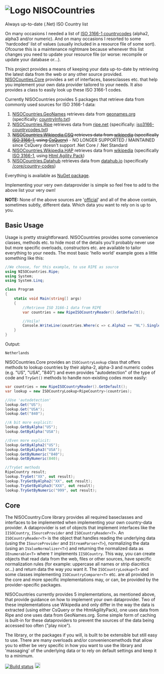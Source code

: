 # ![Logo](https://raw.githubusercontent.com/RobThree/NISOCountries/master/NISOCountries.Core/Resources/ISO64.png) NISOCountries
Always up-to-date (.Net) ISO Country list

On many occasions I needed a list of [ISO 3166-1 countrycodes](https://en.wikipedia.org/wiki/ISO_3166-1) (alpha2, alpha3 and/or numeric). And on many occasions I resorted to some 'hardcoded' list of values (usually included in a resource file of some sort). Ofcourse this is a maintenance nightmare because whenever this list changes you need to update your resource file (or worse: recompile or update your database or...). 

This project provides a means of keeping your data up-to-date by retrieving the latest data from the web or any other source provided. [NISOCounties.Core](https://github.com/RobThree/NISOCountries/tree/master/NISOCountries.Core) provides a set of interfaces, basesclasses etc. that help you implement your own data provider tailored to your needs. It also provides a class to easily look up these ISO 3166-1 codes.

Currently NISOCountries provides 5 packages that retrieve data from commonly used sources for ISO 3166-1 data:

1. [NISOCountries.GeoNames](https://github.com/RobThree/NISOCountries/tree/master/NISOCountries.GeoNames) retrieves data from [geonames.org](http://geonames.org) (specifically: [countryInfo.txt](http://download.geonames.org/export/dump/countryInfo.txt))
2. [NISOCountries.Ripe](https://github.com/RobThree/NISOCountries/tree/master/NISOCountries.Ripe) retrieves data from [ripe.net](https://www.ripe.net/) (specifically: [iso3166-countrycodes.txt](http://riii.me/ripe-iso3166))
3. ~~[NISOCountries.Wikipedia.CSQ](https://github.com/RobThree/NISOCountries/tree/master/NISOCountries.Wikipedia.CSQ) retrieves data from [wikipedia](http://wikipedia.org/) (specifically [ISO 3166-1](https://en.wikipedia.org/wiki/ISO_3166-1), using [CsQuery](https://github.com/jamietre/CsQuery))~~ - NO LONGER SUPPORTED / MAINTAINED since CsQuery doesn't support .Net Core / .Net Standard
4. [NISOCountries.Wikipedia.HAP](https://github.com/RobThree/NISOCountries/tree/master/NISOCountries.Wikipedia.HAP) retrieves data from [wikipedia](http://wikipedia.org/) (specifically [ISO 3166-1](https://en.wikipedia.org/wiki/ISO_3166-1), using [Html Agility Pack](http://htmlagilitypack.codeplex.com/))
5. [NISOCountries.Datahub](https://github.com/RobThree/NISOCountries/tree/master/NISOCountries.Datahub) retrieves data from [datahub.io](http://datahub.io/) (specifically [/core/country-codes](https://datahub.io/core/country-codes))

Everything is available as [NuGet package](https://www.nuget.org/packages?q=nisocountries).

Implementing your very own dataprovider is simple so feel free to add to the above list your very own!

**NOTE:** None of the above sources are '[official](http://www.iso.org/iso/country_codes.htm)' and all of the above contain, sometimes subtly, different data. Which data you want to rely on is up to you.

## Basic Usage

Usage is pretty straightforward. NISOCountries provides some convenience classes, methods etc. to hide most of the details you'll probably never use but more specific overloads, constructors etc. are available to tailor everything to your needs. The most basic 'hello world' example goes a little something like this:

````c#
//We choose, for this example, to use RIPE as source
using NISOCountries.Ripe;
using System;
using System.Linq;

class Program
{
    static void Main(string[] args)
    {
        //Retrieve ISO 3166-1 data from RIPE
        var countries = new RipeISOCountryReader().GetDefault();

        //Voila!
        Console.WriteLine(countries.Where(c => c.Alpha2 == "NL").Single().CountryName);
    }
}
````
Output:
````
Netherlands
````

NISOCountries.Core provides an `ISOCountryLookup` class that offers methods to lookup countries by their alpha-2, alpha-3 and numeric codes (e.g. "US", "USA", "840") and even provides "autodetection" of the type of code and `TryGet()` methods to handle non-existing codes more easily:

````c#
var countries = new RipeISOCountryReader().GetDefault();
var lookup = new ISOCountryLookup<RipeCountry>(countries);

//Use 'autodetection'
lookup.Get("US");
lookup.Get("USA");
lookup.Get("840");

//A bit more explicit:
lookup.GetByAlpha("US");
lookup.GetByAlpha("USA");

//Even more explicit:
lookup.GetByAlpha2("US");
lookup.GetByAlpha3("USA");
lookup.GetByNumeric("840");
lookup.GetByNumeric(840);

//TryGet methods
RipeCountry result;
lookup.TryGet("XX", out result);
lookup.TryGetByAlpha2("XX", out result);
lookup.TryGetByAlpha3("XXX", out result);
lookup.TryGetByNumeric("999", out result);
````

## Core

The NISOCountry.Core library provides all required baseclasses and interfaces to be implemented when implementing your own country-data provider. A dataprovider is set of objects that implement interfaces like the `IISOCountry`, `ISourceProvider` and `ISOCountryReader<T>`. An `ISOCountryReader<T>` is the object that handles reading the underlying data (using the `ISourceProvider` and `IStreamParser<T>`), normalizing the data (using an `IValueNormalizer<T>`) and returning the normalized data as `IEnumerable<T>` where `T` implements `IISOCountry`. This way, you can create objects that read data from the web, files or other sources, have specific normalization rules (for example: uppercase all names or strip diacritics or...) and return data the way *you* want it. The `ISOCountryLookup<T>` and some classes implementing `ISOCountryComparer<T>` etc. are all provided in the core and more specific implementations may, or can, be provided by the provider-specific packages.

NISOCountries currently provides 5 implementations, as mentioned above, that provide guidance on how to implement your own dataprovider. Two of these implementations use Wikipedia and only differ in the way the data is extracted (using either CsQuery or the HtmlAgilityPack), one uses data from Ripe and one uses data from GeoNames.org. Some simple form of caching is built-in for these dataproviders to prevent the sources of the data being accessed too often ("play nice").

The library, or the packages if you will, is built to be extensible but still easy to use. There are many overloads and/or conveniencemethods that allow you to either be very specific in how you want to use the library and 'massaging' of the underlying data or to rely on default settings and keep it to a minimum.

[![Build status](https://ci.appveyor.com/api/projects/status/bnrsj4uyo3hggh9m)](https://ci.appveyor.com/project/RobIII/nisocountries) <a href="https://www.nuget.org/packages/NISOCountries.Core/"><img src="http://img.shields.io/nuget/v/NISOCountries.Core.svg?style=flat-square" alt="NuGet version" height="18"></a>
